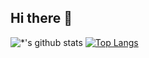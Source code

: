 ## Hi there 👋
![*'s github stats](https://github-readme-stats.vercel.app/api?username=yksoo00)
[![Top Langs](https://github-readme-stats.vercel.app/api/top-langs/?username=yksoo00&layout=compact&count_private=true&hide=html,css&theme=dark)](https://github.com/yksoo00/githubreadme-stats)
<!--
**yksoo00/yksoo00** is a ✨ _special_ ✨ repository because its `README.md` (this file) appears on your GitHub profile.

Here are some ideas to get you started:

- 🔭 I’m currently working on ...
- 🌱 I’m currently learning ...
- 👯 I’m looking to collaborate on ...
- 🤔 I’m looking for help with ...
- 💬 Ask me about ...
- 📫 How to reach me: ...
- 😄 Pronouns: ...
- ⚡ Fun fact: ...
-->
